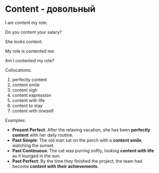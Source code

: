 # Content - довольный


I am content my role.

Do you content your salary?

She looks content.

My role is contented me.

Am I contented my role?

Collocations:

1. perfectly content
2. content smile
3. content sigh
4. content expression
5. content with life
6. content to stay
7. content with oneself

Examples:

- **Present Perfect**: After the relaxing vacation, she has been **perfectly content** with her daily routine.
- **Past Simple**: The old man sat on the porch with a **content smile**, watching the sunset.
- **Past Continuous**: The cat was purring softly, looking **content with life** as it lounged in the sun.
- **Past Perfect**: By the time they finished the project, the team had become **content with their achievements**.